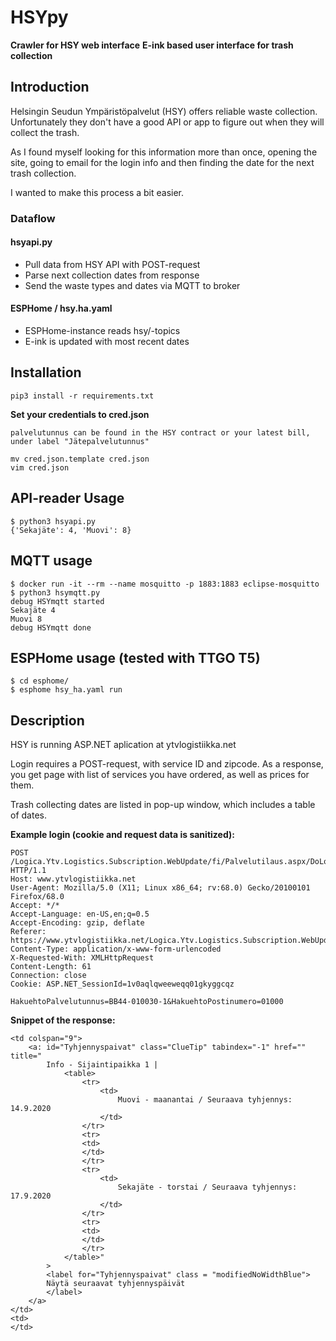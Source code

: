 # HSYpy
**Crawler for HSY web interface**
**E-ink based user interface for trash collection**

## Introduction

Helsingin Seudun Ympäristöpalvelut (HSY) offers reliable waste collection.
Unfortunately they don't have a good API or app to figure out when they will collect the trash.

As I found myself looking for this information more than once, opening the site, going to email for the login info and then finding the date for the next trash collection.

I wanted to make this process a bit easier.

### Dataflow
#### hsyapi.py
* Pull data from HSY API with POST-request
* Parse next collection dates from response
* Send the waste types and dates via MQTT to broker

#### ESPHome / hsy.ha.yaml
* ESPHome-instance reads hsy/-topics
* E-ink is updated with most recent dates

## Installation

```
pip3 install -r requirements.txt
```

**Set your credentials to cred.json**
```
palvelutunnus can be found in the HSY contract or your latest bill, under label "Jätepalvelutunnus"
```

```
mv cred.json.template cred.json
vim cred.json
```

## API-reader Usage

```
$ python3 hsyapi.py 
{'Sekajäte': 4, 'Muovi': 8}
```

## MQTT usage
```
$ docker run -it --rm --name mosquitto -p 1883:1883 eclipse-mosquitto 
$ python3 hsymqtt.py 
debug HSYmqtt started
Sekajäte 4
Muovi 8
debug HSYmqtt done
```

## ESPHome usage (tested with TTGO T5)
```
$ cd esphome/
$ esphome hsy_ha.yaml run
```

## Description

HSY is running ASP.NET aplication at ytvlogistiikka.net

Login requires a POST-request, with service ID and zipcode.
As a response, you get page with list of services you have ordered, as well as prices for them.

Trash collecting dates are listed in pop-up window, which includes a table of dates.

**Example login (cookie and request data is sanitized):**
```
POST /Logica.Ytv.Logistics.Subscription.WebUpdate/fi/Palvelutilaus.aspx/DoLogin/2 HTTP/1.1
Host: www.ytvlogistiikka.net
User-Agent: Mozilla/5.0 (X11; Linux x86_64; rv:68.0) Gecko/20100101 Firefox/68.0
Accept: */*
Accept-Language: en-US,en;q=0.5
Accept-Encoding: gzip, deflate
Referer: https://www.ytvlogistiikka.net/Logica.Ytv.Logistics.Subscription.WebUpdate/
Content-Type: application/x-www-form-urlencoded
X-Requested-With: XMLHttpRequest
Content-Length: 61
Connection: close
Cookie: ASP.NET_SessionId=1v0aqlqweeweqq01gkyggcqz

HakuehtoPalvelutunnus=BB44-010030-1&HakuehtoPostinumero=01000
```

**Snippet of the response:**
```
<td colspan="9">
	<a: id="Tyhjennyspaivat" class="ClueTip" tabindex="-1" href="" title="
		Info - Sijaintipaikka 1 | 
			<table>
				<tr>
					<td>
						Muovi - maanantai / Seuraava tyhjennys: 14.9.2020
					</td>
				</tr>
				<tr>
				<td>
				</td>
				</tr>
				<tr>
					<td>
						Sekajäte - torstai / Seuraava tyhjennys: 17.9.2020
					</td>
				</tr>
				<tr>
				<td>
				</td>
				</tr>
			</table>"
		>
		<label for="Tyhjennyspaivat" class = "modifiedNoWidthBlue">
		Näytä seuraavat tyhjennyspäivät
		</label>     
	</a>
</td>
<td>
</td>
```
